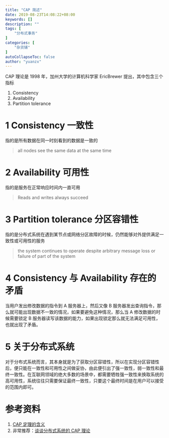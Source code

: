 ```yaml
---
title: "CAP 简述"
date: 2019-08-23T14:08:22+08:00
keywords: []
description: ""
tags: [
    "分布式事务"
]
categories: [
    "杂货铺"
]
autoCollapseToc: false
author: "yuanzx"
---
```


CAP 理论是 1998 年，加州大学的计算机科学家 EricBrewer 提出，其中包含三个指标

1. Consistency
2. Availability
3. Partition tolerance

# 1 Consistency 一致性

指的是所有数据在同一时刻看到的数据是一致的

>all nodes see the same data at the same time

# 2 Availability 可用性

指的是服务在正常响应时间内一直可用

>Reads and writes always succeed

# 3 Partition tolerance 分区容错性

指的是分布式系统在遇到某节点或网络分区故障的时候，仍然能够对外提供满足一致性或可用性的服务

>the system continues to operate despite arbitrary message loss or failure of part of the system

# 4 Consistency 与 Availability 存在的矛盾

当用户发出修改数据的指令到 A 服务器上，然后又像 B 服务器发出查询指令，那么就可能出现数据不一致的情况，如果要避免这种情况，那么当 A 修改数据的时候需要锁定 B 服务器读写该数据的能力，如果出现锁定那么就无法满足可用性，也就出现了矛盾。

# 5 关于分布式系统

对于分布式系统而言，其本身就是为了获取分区容错性，所以在实现分区容错性后，便只能在一致性和可用性之间做妥协，由此便引出了强一致性，弱一致性和最终一致性。在互联网领域的绝大多数的场景中，都需要牺牲强一致性来换取系统的高可用性，系统往往只需要保证最终一致性，只要这个最终时间是在用户可以接受的范围内即可。

# 参考资料

1. [CAP 定理的含义](http://www.ruanyifeng.com/blog/2018/07/cap.html)
2. 非常推荐：[谈谈分布式系统的 CAP 理论](https://zhuanlan.zhihu.com/p/33999708)